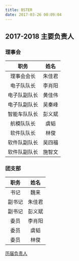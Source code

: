 ```yaml
---
title: BSTER
date: 2017-03-26 00:09:04
---
```


## 2017-2018 主要负责人

### 理事会
|职务|姓名|
|:---:|:---:|
|理事会会长|朱佳君|
|电子队队长|李肖阳|
|电子队副队长|黄佳伟|
|电子队副队长|吴秦峰|
|智能车队队长|彭义斌|
|航模队队长|虞韬|
|软件队队长|林俊|
|软件队副队长|吴四福|
|软件队副队长|施智文|

### 团支部
|职务|姓名|
|:---:|:---:|
|书记|魏来|
|副书记|朱佳君|
|副书记|彭义斌|
|委员|李肖阳|
|委员|虞韬|
|委员|林俊|

[历届负责人](old/)